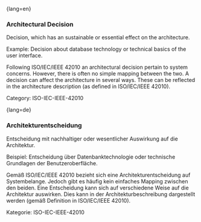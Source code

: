 {lang=en}
### Architectural Decision
Decision, which has an sustainable or essential effect on the architecture.

Example: Decision about database technology or technical basics of the user interface.

Following ISO/IEC/IEEE 42010 an architectural decision pertain to system concerns. However, there is often no simple mapping between the two. A decision can affect the architecture in several ways. These can be reflected in the architecture description (as defined in ISO/IEC/IEEE 42010).

Category: ISO-IEC-IEEE-42010

{lang=de}
### Architekturentscheidung

Entscheidung mit nachhaltiger oder wesentlicher Auswirkung auf die
Architektur.

Beispiel: Entscheidung über Datenbanktechnologie oder technische
Grundlagen der Benutzeroberfläche.

Gemäß ISO/IEC/IEEE 42010 bezieht sich eine Architekturentscheidung auf
Systembelange. Jedoch gibt es häufig kein einfaches Mapping zwischen
den beiden. Eine Entscheidung kann sich auf verschiedene Weise auf die
Architektur auswirken. Dies kann in der Architekturbeschreibung
dargestellt werden (gemäß Definition in ISO/IEC/IEEE 42010).

Kategorie: ISO-IEC-IEEE-42010
